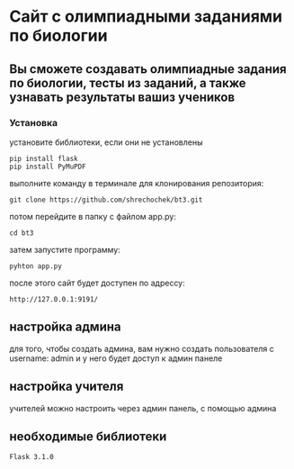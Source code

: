 # Сайт с олимпиадными заданиями по биологии

## Вы сможете создавать олимпиадные задания по биологии, тесты из заданий, а также узнавать результаты вашиз учеников

### Установка

установите библиотеки, если они не установлены

```terminal
pip install flask
pip install PyMuPDF
```

выполните команду в терминале для клонирования репозитория:

```terminal
git clone https://github.com/shrechochek/bt3.git
```

потом перейдите в папку с файлом app.py:

```terminal
cd bt3
```

затем запустите программу:


```terminal
pyhton app.py
```

после этого сайт будет доступен по адрессу:
```URL
http://127.0.0.1:9191/
```

## настройка админа

для того, чтобы создать админа, вам нужно создать пользователя с username: admin
и у него будет доступ к админ панеле

## настройка учителя

учителей можно настроить через админ панель, с помощью админа


## необходимые библиотеки

```terminal
Flask 3.1.0
```
